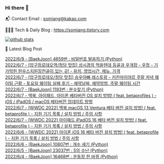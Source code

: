 ### Hi there 👋

📬  Contact Email : somjang@kakao.com

👨🏻‍💻  Tech & Daily Blog : https://somjang.tistory.com

[![github stats](https://github-readme-stats.vercel.app/api?username=SOMJANG&show_icons=true&hide_border=False)](https://somjang.tistory.com)

🤩 Latest Blog Post

[2022/6/9 - [BaekJoon] 4659번 : 비밀번호 발음하기 (Python)](https://somjang.tistory.com/entry/BaekJoon-4659%EB%B2%88-%EB%B9%84%EB%B0%80%EB%B2%88%ED%98%B8-%EB%B0%9C%EC%9D%8C%ED%95%98%EA%B8%B0-Python) <br>
[2022/6/7 - [압구정로데오역/청담 맛집] 성시경의 먹을텐데 등골과 우개장 - 우정 - 기가막힌 한우스지된장전골이 있는 곳! - 위치, 영업시간, 메뉴, 가격](https://somjang.tistory.com/entry/%EC%95%95%EA%B5%AC%EC%A0%95%EB%A1%9C%EB%8D%B0%EC%98%A4%EC%97%AD%EC%B2%AD%EB%8B%B4-%EB%A7%9B%EC%A7%91-%EC%84%B1%EC%8B%9C%EA%B2%BD%EC%9D%98-%EB%A8%B9%EC%9D%84%ED%85%90%EB%8D%B0-%EB%93%B1%EA%B3%A8%EA%B3%BC-%EC%9A%B0%EA%B0%9C%EC%9E%A5-%EC%9A%B0%EC%A0%95-%EA%B8%B0%EA%B0%80%EB%A7%89%ED%9E%8C-%ED%95%9C%EC%9A%B0%EC%8A%A4%EC%A7%80%EB%90%9C%EC%9E%A5%EC%A0%84%EA%B3%A8%EC%9D%B4-%EC%9E%88%EB%8A%94-%EA%B3%B3-%EC%9C%84%EC%B9%98-%EC%98%81%EC%97%85%EC%8B%9C%EA%B0%84-%EB%A9%94%EB%89%B4-%EA%B0%80%EA%B2%A9) <br>
[2022/6/7 - [압구정로데오/청담 맛집] 승우아빠 레스토랑 - 키친마이야르 주말 저녁 웨이팅 근황 - 토요일 웨이팅 실패 후기 - 예약날짜, 예약방법, 주말 웨이팅 시간](https://somjang.tistory.com/entry/%EC%95%95%EA%B5%AC%EC%A0%95%EB%A1%9C%EB%8D%B0%EC%98%A4%EC%B2%AD%EB%8B%B4-%EB%A7%9B%EC%A7%91-%EC%8A%B9%EC%9A%B0%EC%95%84%EB%B9%A0-%EB%A0%88%EC%8A%A4%ED%86%A0%EB%9E%91-%ED%82%A4%EC%B9%9C%EB%A7%88%EC%9D%B4%EC%95%BC%EB%A5%B4-%EC%A3%BC%EB%A7%90-%EC%A0%80%EB%85%81-%EC%9B%A8%EC%9D%B4%ED%8C%85-%EA%B7%BC%ED%99%A9-%ED%86%A0%EC%9A%94%EC%9D%BC-%EC%9B%A8%EC%9D%B4%ED%8C%85-%EC%8B%A4%ED%8C%A8-%ED%9B%84%EA%B8%B0-%EC%98%88%EC%95%BD%EB%82%A0%EC%A7%9C-%EC%98%88%EC%95%BD%EB%B0%A9%EB%B2%95-%EC%A3%BC%EB%A7%90-%EC%9B%A8%EC%9D%B4%ED%8C%85-%EC%8B%9C%EA%B0%84) <br>
[2022/6/7 - [BaekJoon] 1193번 : 분수찾기 (Python)](https://somjang.tistory.com/entry/BaekJoon-1193%EB%B2%88-%EB%B6%84%EC%88%98%EC%B0%BE%EA%B8%B0-Python) <br>
[2022/6/7 - 맥북, 아이패드, 아이폰 베타버전 OS 설치 방법! ( feat. betaprofiles ) - iOS / iPadOS / macOS 베타버전 업데이트 방법](https://somjang.tistory.com/entry/%EB%A7%A5%EB%B6%81-%EC%95%84%EC%9D%B4%ED%8C%A8%EB%93%9C-%EC%95%84%EC%9D%B4%ED%8F%B0-%EC%95%A0%ED%94%8C%EC%9B%8C%EC%B9%98-%EB%B2%A0%ED%83%80%EB%B2%84%EC%A0%84-OS-%EC%84%A4%EC%B9%98-%EB%B0%A9%EB%B2%95-feat-betaprofiles-iOS-WatchOS-iPadOS-macOS-%EB%B2%A0%ED%83%80%EB%B2%84%EC%A0%84-%EC%97%85%EB%8D%B0%EC%9D%B4%ED%8A%B8-%EB%B0%A9%EB%B2%95) <br>
[2022/6/7 - [WWDC 2022] 맥북 macOS 13 Ventura 베타 버전 설치 방법! ( feat. betaprofile ) - 지원 기기 목록 / 설치 방법 / 주의 사항](https://somjang.tistory.com/entry/WWDC-2022-%EB%A7%A5%EB%B6%81-macOS-13-Ventura-%EB%B2%A0%ED%83%80-%EB%B2%84%EC%A0%84-%EC%84%A4%EC%B9%98-%EB%B0%A9%EB%B2%95-feat-betaprofile-%EC%A7%80%EC%9B%90-%EA%B8%B0%EA%B8%B0-%EB%AA%A9%EB%A1%9D-%EC%84%A4%EC%B9%98-%EB%B0%A9%EB%B2%95-%EC%A3%BC%EC%9D%98-%EC%82%AC%ED%95%AD) <br>
[2022/6/7 - [WWDC 2022] 아이패드 iPadOS 16 베타 버전 설치 방법! ( feat. betaprofile ) - 지원 기기 목록 / 설치 방법 / 주의 사항](https://somjang.tistory.com/entry/WWDC-2022-%EC%95%84%EC%9D%B4%ED%8C%A8%EB%93%9C-iPadOS-16-%EB%B2%A0%ED%83%80-%EB%B2%84%EC%A0%84-%EC%84%A4%EC%B9%98-%EB%B0%A9%EB%B2%95-feat-betaprofile-%EC%A7%80%EC%9B%90-%EA%B8%B0%EA%B8%B0-%EB%AA%A9%EB%A1%9D-%EC%84%A4%EC%B9%98-%EB%B0%A9%EB%B2%95-%EC%A3%BC%EC%9D%98-%EC%82%AC%ED%95%AD) <br>
[2022/6/6 - [WWDC 2022] 아이폰 iOS 16 베타 버전 설치 방법! ( feat. betaprofile ) - 지원 기기 목록 / 설치 방법 / 주의 사항](https://somjang.tistory.com/entry/WWDC-2022-%EC%95%84%EC%9D%B4%ED%8F%B0-iOS-16-%EB%B2%A0%ED%83%80-%EB%B2%84%EC%A0%84-%EC%84%A4%EC%B9%98-%EB%B0%A9%EB%B2%95-feat-betaprofile-%EC%A7%80%EC%9B%90-%EA%B8%B0%EA%B8%B0-%EB%AA%A9%EB%A1%9D-%EC%84%A4%EC%B9%98-%EB%B0%A9%EB%B2%95-%EC%A3%BC%EC%9D%98-%EC%82%AC%ED%95%AD) <br>
[2022/6/6 - [BaekJoon] 10807번 : 개수 세기 (Python)](https://somjang.tistory.com/entry/BaekJoon-10807%EB%B2%88-%EA%B0%9C%EC%88%98-%EC%84%B8%EA%B8%B0-Python) <br>
[2022/6/5 - [BaekJoon] 23037번 : 5의 수난 (Python)](https://somjang.tistory.com/entry/BaekJoon-23037%EB%B2%88-5%EC%9D%98-%EC%88%98%EB%82%9C-Python) <br>
[2022/6/4 - [BaekJoon] 16468번 : 운동장 한 바퀴 (Python)](https://somjang.tistory.com/entry/BaekJoon-16468%EB%B2%88-%EC%9A%B4%EB%8F%99%EC%9E%A5-%ED%95%9C-%EB%B0%94%ED%80%B4-Python) <br>
